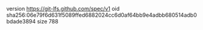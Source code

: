 version https://git-lfs.github.com/spec/v1
oid sha256:06e79f6d631f5089ffed6882024cc6d0af64bb9e4adbb680514adb0bdade3894
size 788
